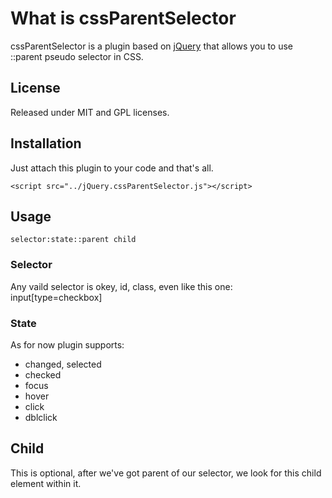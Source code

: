 # What is cssParentSelector

cssParentSelector is a plugin based on [jQuery](http://jquery.com/) that allows you to use ::parent pseudo selector in CSS. 

## License

Released under MIT and GPL licenses.

## Installation

Just attach this plugin to your code and that's all.

    <script src="../jQuery.cssParentSelector.js"></script>

## Usage

    selector:state::parent child

### Selector

Any vaild selector is okey, id, class, even like this one: input[type=checkbox]

### State

As for now plugin supports: 
* changed, selected
* checked
* focus
* hover
* click
* dblclick

## Child

This is optional, after we've got parent of our selector, we look for this child element within it.

